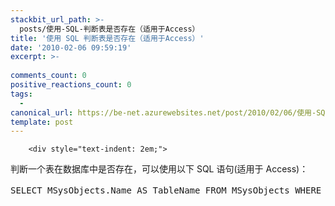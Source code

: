 ```yaml
---
stackbit_url_path: >-
  posts/使用-SQL-判断表是否存在（适用于Access）
title: '使用 SQL 判断表是否存在（适用于Access）'
date: '2010-02-06 09:59:19'
excerpt: >-
  
comments_count: 0
positive_reactions_count: 0
tags: 
  - 
canonical_url: https://be-net.azurewebsites.net/post/2010/02/06/使用-SQL-判断表是否存在（适用于Access）
template: post
---
```


        <div style="text-indent: 2em;">
<p>判断一个表在数据库中是否存在，可以使用以下 SQL 语句(适用于 Access)：</p>
<pre style="text-indent: 0;" class="brush: sql">SELECT MSysObjects.Name AS TableName FROM MSysObjects WHERE MSysObjects.Name = '要判断的表名'
</pre>
</div>
      